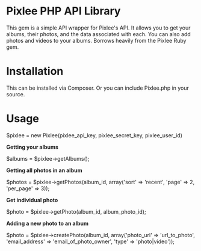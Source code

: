 Pixlee PHP API Library
=================
This gem is a simple API wrapper for Pixlee's API. It allows you to get your albums, their photos, and the data associated with each. You can also add photos and videos to your albums. Borrows heavily from the Pixlee Ruby gem.


Installation
=================
This can be installed via Composer. Or you can include Pixlee.php in your source.

Usage
==================
$pixlee = new Pixlee(pixlee_api_key, pixlee_secret_key, pixlee_user_id)

**Getting  your albums**

$albums = $pixlee->getAlbums();

**Getting all photos in an album**

$photos = $pixlee->getPhotos(album_id, array('sort' => 'recent', 'page' => 2, 'per_page' => 3));

**Get individual photo**

$photo 	=	$pixlee->getPhoto(album_id, album_photo_id);

**Adding a new photo to an album**

$photo = $pixlee->createPhoto(album_id, array('photo_url' => 'url_to_photo', 'email_address' => 'email_of_photo_owner', 'type' => 'photo|video'));
